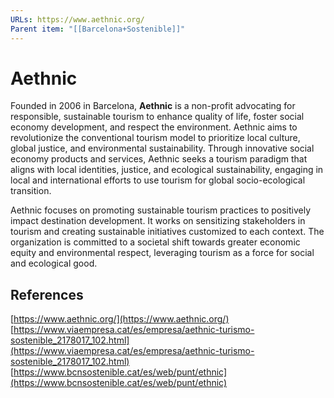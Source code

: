 ```yaml
---
URLs: https://www.aethnic.org/
Parent item: "[[Barcelona+Sostenible]]"
---
```

# Aethnic

Founded in 2006 in Barcelona, **Aethnic** is a non-profit advocating for responsible, sustainable tourism to enhance quality of life, foster social economy development, and respect the environment. Aethnic aims to revolutionize the conventional tourism model to prioritize local culture, global justice, and environmental sustainability. Through innovative social economy products and services, Aethnic seeks a tourism paradigm that aligns with local identities, justice, and ecological sustainability, engaging in local and international efforts to use tourism for global socio-ecological transition.

Aethnic focuses on promoting sustainable tourism practices to positively impact destination development. It works on sensitizing stakeholders in tourism and creating sustainable initiatives customized to each context. The organization is committed to a societal shift towards greater economic equity and environmental respect, leveraging tourism as a force for social and ecological good.

## References

[https://www.aethnic.org/](https://www.aethnic.org/)
[https://www.viaempresa.cat/es/empresa/aethnic-turismo-sostenible_2178017_102.html](https://www.viaempresa.cat/es/empresa/aethnic-turismo-sostenible_2178017_102.html)
[https://www.bcnsostenible.cat/es/web/punt/ethnic](https://www.bcnsostenible.cat/es/web/punt/ethnic)